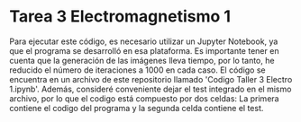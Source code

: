 # Tarea 3 Electromagnetismo 1
Para ejecutar este código, es necesario utilizar un Jupyter Notebook, ya que el programa se desarrolló en esa plataforma. Es importante tener en cuenta que la generación de las imágenes lleva tiempo, por lo tanto, he reducido el número de iteraciones a 1000 en cada caso. El código se encuentra en un archivo de este repositorio llamado 'Codigo Taller 3 Electro 1.ipynb'. Además, consideré conveniente dejar el test integrado en el mismo archivo, por lo que el codigo está compuesto por dos celdas: La primera contiene el codigo del programa y la segunda celda contiene el test. 
